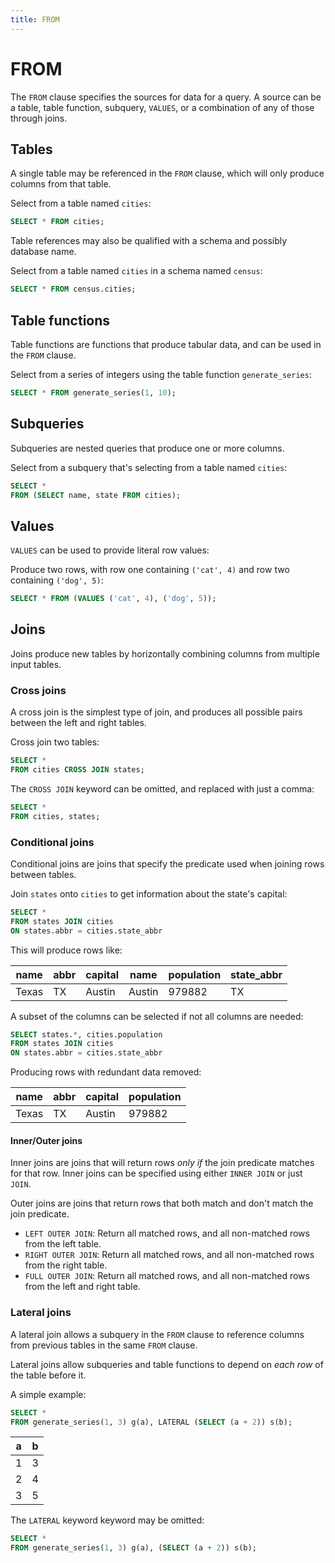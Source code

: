 ```yaml
---
title: FROM
---
```


# FROM

The `FROM` clause specifies the sources for data for a query. A source can be a
table, table function, subquery, `VALUES`, or a combination of any of those
through joins.

## Tables

A single table may be referenced in the `FROM` clause, which will only produce
columns from that table.

Select from a table named `cities`:

```sql
SELECT * FROM cities;
```

Table references may also be qualified with a schema and possibly database name.

Select from a table named `cities` in a schema named `census`:

```sql
SELECT * FROM census.cities;
```

## Table functions

Table functions are functions that produce tabular data, and can be used in the
`FROM` clause.

Select from a series of integers using the table function `generate_series`:

```sql
SELECT * FROM generate_series(1, 10);
```

## Subqueries

Subqueries are nested queries that produce one or more columns.

Select from a subquery that's selecting from a table named `cities`:
```sql
SELECT *
FROM (SELECT name, state FROM cities);
```

## Values

`VALUES` can be used to provide literal row values:

Produce two rows, with row one containing `('cat', 4)` and row two containing
`('dog', 5)`:

```sql
SELECT * FROM (VALUES ('cat', 4), ('dog', 5));
```

## Joins

Joins produce new tables by horizontally combining columns from multiple input
tables.

### Cross joins

A cross join is the simplest type of join, and produces all possible pairs
between the left and right tables.

Cross join two tables:

```sql
SELECT *
FROM cities CROSS JOIN states;
```

The `CROSS JOIN` keyword can be omitted, and replaced with just a comma:

```sql
SELECT *
FROM cities, states;
```

### Conditional joins

Conditional joins are joins that specify the predicate used when joining rows
between tables.

Join `states` onto `cities` to get information about the state's capital:

```sql
SELECT *
FROM states JOIN cities
ON states.abbr = cities.state_abbr
```

This will produce rows like:

| name  | abbr | capital | name   | population | state_abbr |
|-------|------|---------|--------|------------|------------|
| Texas | TX   | Austin  | Austin | 979882     | TX         |

A subset of the columns can be selected if not all columns are needed:

```sql
SELECT states.*, cities.population
FROM states JOIN cities
ON states.abbr = cities.state_abbr
```

Producing rows with redundant data removed:

| name  | abbr | capital | population |
|-------|------|---------|------------|
| Texas | TX   | Austin  | 979882     |

#### Inner/Outer joins

Inner joins are joins that will return rows _only if_ the join predicate matches
for that row. Inner joins can be specified using either `INNER JOIN` or just
`JOIN`.

Outer joins are joins that return rows that both match and don't match the join
predicate.

- `LEFT OUTER JOIN`: Return all matched rows, and all non-matched rows from the left
  table.
- `RIGHT OUTER JOIN`: Return all matched rows, and all non-matched rows from the
  right table.
- `FULL OUTER JOIN`: Return all matched rows, and all non-matched rows from the
  left and right table.

### Lateral joins

A lateral join allows a subquery in the `FROM` clause to reference columns from
previous tables in the same `FROM` clause.

Lateral joins allow subqueries and table functions to depend on _each row_ of
the table before it.

A simple example:

```sql
SELECT *
FROM generate_series(1, 3) g(a), LATERAL (SELECT (a + 2)) s(b);
```

| a | b |
|---|---|
| 1 | 3 |
| 2 | 4 |
| 3 | 5 |

The `LATERAL` keyword keyword may be omitted:

```sql
SELECT *
FROM generate_series(1, 3) g(a), (SELECT (a + 2)) s(b);
```

